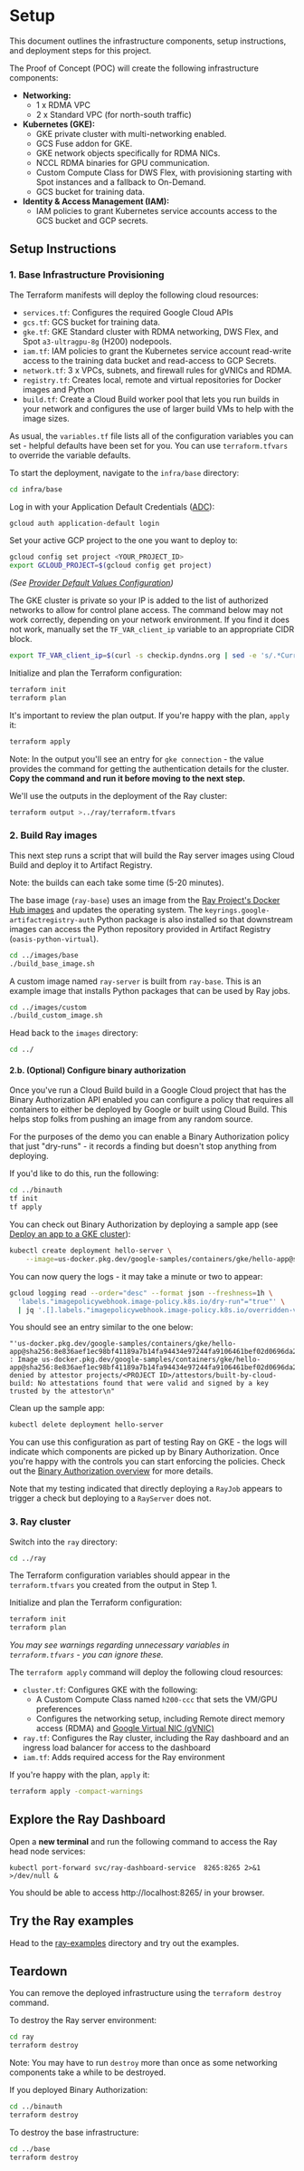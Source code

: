 # Setup

This document outlines the infrastructure components, setup instructions, and
deployment steps for this project.

The Proof of Concept (POC) will create the following infrastructure components:

- **Networking:**
  - 1 x RDMA VPC
  - 2 x Standard VPC (for north-south traffic)
- **Kubernetes (GKE):**
  - GKE private cluster with multi-networking enabled.
  - GCS Fuse addon for GKE.
  - GKE network objects specifically for RDMA NICs.
  - NCCL RDMA binaries for GPU communication.
  - Custom Compute Class for DWS Flex, with provisioning starting with Spot
    instances and a fallback to On-Demand.
  - GCS bucket for training data.
- **Identity & Access Management (IAM):**
  - IAM policies to grant Kubernetes service accounts access to the GCS bucket
    and GCP secrets.

## Setup Instructions

### 1. Base Infrastructure Provisioning

The Terraform manifests will deploy the following cloud resources:

- `services.tf`: Configures the required Google Cloud APIs
- `gcs.tf`: GCS bucket for training data.
- `gke.tf`: GKE Standard cluster with RDMA networking, DWS Flex, and Spot
  `a3-ultragpu-8g` (H200) nodepools.
- `iam.tf`: IAM policies to grant the Kubernetes service account read-write
  access to the training data bucket and read-access to GCP Secrets.
- `network.tf`: 3 x VPCs, subnets, and firewall rules for gVNICs and RDMA.
- `registry.tf`: Creates local, remote and virtual repositories for Docker
  images and Python
- `build.tf`: Create a Cloud Build worker pool that lets you run builds in your
  network and configures the use of larger build VMs to help with the image
  sizes.

As usual, the `variables.tf` file lists all of the configuration variables you
can set - helpful defaults have been set for you. You can use `terraform.tfvars`
to override the variable defaults.

To start the deployment, navigate to the `infra/base` directory:

```bash
cd infra/base
```

Log in with your Application Default Credentials
([ADC](https://cloud.google.com/docs/authentication/provide-credentials-adc)):

```sh
gcloud auth application-default login
```

Set your active GCP project to the one you want to deploy to:

```sh
gcloud config set project <YOUR_PROJECT_ID>
export GCLOUD_PROJECT=$(gcloud config get project)
```

_(See
[Provider Default Values Configuration](https://registry.terraform.io/providers/hashicorp/google/latest/docs/guides/provider_reference#provider-default-values-configuration))_

The GKE cluster is private so your IP is added to the list of authorized
networks to allow for control plane access. The command below may not work
correctly, depending on your network environment. If you find it does not work,
manually set the `TF_VAR_client_ip` variable to an appropriate CIDR block.

```sh
export TF_VAR_client_ip=$(curl -s checkip.dyndns.org | sed -e 's/.*Current IP Address: //' -e 's/<.*$//')/32
```

Initialize and plan the Terraform configuration:

```sh
terraform init
terraform plan
```

It's important to review the plan output. If you're happy with the plan, `apply`
it:

```sh
terraform apply
```

Note: In the output you'll see an entry for `gke connection` - the value
provides the command for getting the authentication details for the cluster.
**Copy the command and run it before moving to the next step.**

We'll use the outputs in the deployment of the Ray cluster:

```sh
terraform output >../ray/terraform.tfvars
```

### 2. Build Ray images

This next step runs a script that will build the Ray server images using Cloud
Build and deploy it to Artifact Registry.

Note: the builds can each take some time (5-20 minutes).

The base image (`ray-base`) uses an image from the
[Ray Project's Docker Hub images](https://hub.docker.com/r/rayproject/ray) and
updates the operating system. The `keyrings.google-artifactregistry-auth` Python
package is also installed so that downstream images can access the Python
repository provided in Artifact Registry (`oasis-python-virtual`).

```sh
cd ../images/base
./build_base_image.sh
```

A custom image named `ray-server` is built from `ray-base`. This is an example
image that installs Python packages that can be used by Ray jobs.

```sh
cd ../images/custom
./build_custom_image.sh
```

Head back to the `images` directory:

```sh
cd ../
```

#### 2.b. (Optional) Configure binary authorization

Once you've run a Cloud Build build in a Google Cloud project that has the
Binary Authorization API enabled you can configure a policy that requires all
containers to either be deployed by Google or built using Cloud Build. This
helps stop folks from pushing an image from any random source.

For the purposes of the demo you can enable a Binary Authorization policy that
just "dry-runs" - it records a finding but doesn't stop anything from deploying.

If you'd like to do this, run the following:

```sh
cd ../binauth
tf init
tf apply
```

You can check out Binary Authorization by deploying a sample app (see
[Deploy an app to a GKE cluster](https://cloud.google.com/kubernetes-engine/docs/deploy-app-cluster)):

```sh
kubectl create deployment hello-server \
    --image=us-docker.pkg.dev/google-samples/containers/gke/hello-app@sha256:8e836aef1ec98bf41189a7b14fa94434e97244fa9106461bef02d0696da20af8
```

You can now query the logs - it may take a minute or two to appear:

```sh
gcloud logging read --order="desc" --format json --freshness=1h \
  'labels."imagepolicywebhook.image-policy.k8s.io/dry-run"="true"' \
  | jq '.[].labels."imagepolicywebhook.image-policy.k8s.io/overridden-verification-result"'
```

You should see an entry similar to the one below:

```
"'us-docker.pkg.dev/google-samples/containers/gke/hello-app@sha256:8e836aef1ec98bf41189a7b14fa94434e97244fa9106461bef02d0696da20af8' : Image us-docker.pkg.dev/google-samples/containers/gke/hello-app@sha256:8e836aef1ec98bf41189a7b14fa94434e97244fa9106461bef02d0696da20af8 denied by attestor projects/<PROJECT ID>/attestors/built-by-cloud-build: No attestations found that were valid and signed by a key trusted by the attestor\n"
```

Clean up the sample app:

```sh
kubectl delete deployment hello-server
```

You can use this configuration as part of testing Ray on GKE - the logs will
indicate which components are picked up by Binary Authorization. Once you're
happy with the controls you can start enforcing the policies. Check out the
[Binary Authorization overview](https://cloud.google.com/binary-authorization/docs/overview)
for more details.

Note that my testing indicated that directly deploying a `RayJob` appears to
trigger a check but deploying to a `RayServer` does not.

### 3. Ray cluster

Switch into the `ray` directory:

```sh
cd ../ray
```

The Terraform configuration variables should appear in the `terraform.tfvars`
you created from the output in Step 1.

Initialize and plan the Terraform configuration:

```sh
terraform init
terraform plan
```

_You may see warnings regarding unnecessary variables in `terraform.tfvars` -
you can ignore these._

The `terraform apply` command will deploy the following cloud resources:

- `cluster.tf`: Configures GKE with the following:
  - A Custom Compute Class named `h200-ccc` that sets the VM/GPU preferences
  - Configures the networking setup, including Remote direct memory access
    (RDMA) and
    [Google Virtual NIC (gVNIC)](https://cloud.google.com/kubernetes-engine/docs/how-to/using-gvnic)
- `ray.tf`: Configures the Ray cluster, including the Ray dashboard and an
  ingress load balancer for access to the dashboard
- `iam.tf`: Adds required access for the Ray environment

If you're happy with the plan, `apply` it:

```sh
terraform apply -compact-warnings
```

## Explore the Ray Dashboard

Open a **new terminal** and run the following command to access the Ray head
node services:

```
kubectl port-forward svc/ray-dashboard-service  8265:8265 2>&1 >/dev/null &
```

You should be able to access http://localhost:8265/ in your browser.

## Try the Ray examples

Head to the [ray-examples](../ray-examples/README.md) directory and try out the
examples.

## Teardown

You can remove the deployed infrastructure using the `terraform destroy`
command.

To destroy the Ray server environment:

```sh
cd ray
terraform destroy
```

Note: You may have to run `destroy` more than once as some networking components
take a while to be destroyed.

If you deployed Binary Authorization:

```sh
cd ../binauth
terraform destroy
```

To destroy the base infrastructure:

```sh
cd ../base
terraform destroy
```
